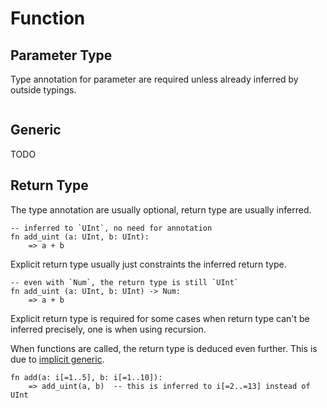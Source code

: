 # Function

## Parameter Type

Type annotation for parameter are required unless already inferred by outside typings.

```stick
```

## Generic

TODO

## Return Type

The type annotation are usually optional, return type are usually inferred.

```stick
-- inferred to `UInt`, no need for annotation
fn add_uint (a: UInt, b: UInt):
    => a + b
```

Explicit return type usually just constraints the inferred return type.

```stick
-- even with `Num`, the return type is still `UInt`
fn add_uint (a: UInt, b: UInt) -> Num:
    => a + b
```

Explicit return type is required for some cases when return type can't be inferred precisely, one is when using recursion.

When functions are called, the return type is deduced even further. This is due to [implicit generic](implicit_generic.md).

```stick
fn add(a: i[=1..5], b: i[=1..10]):
    => add_uint(a, b)  -- this is inferred to i[=2..=13] instead of UInt
```
